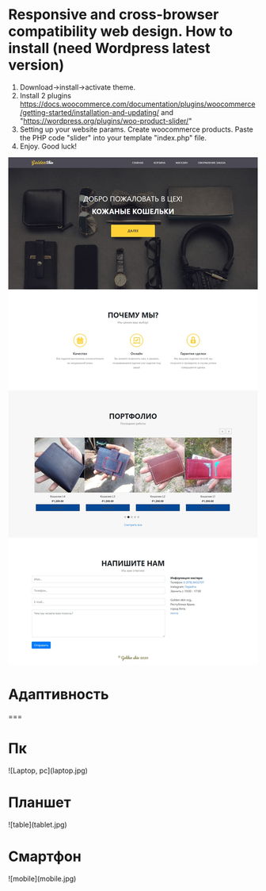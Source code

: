 Responsive and cross-browser compatibility web design. 
How to install (need Wordpress latest version)
===
1. Download->install->activate theme.
2. Install 2 plugins https://docs.woocommerce.com/documentation/plugins/woocommerce/getting-started/installation-and-updating/ and "https://wordpress.org/plugins/woo-product-slider/"
3. Setting up your website params. Create woocommerce products. Paste the PHP code "slider" into your template "index.php" file.
4. Enjoy.
Good luck!

![Тема](fullscreen.png)
<h1>Адаптивность</h1>
===
<h1>Пк</h1>
![Laptop, pc](laptop.jpg)
<h1>Планшет</h1>
![table](tablet.jpg)
<h1>Смартфон</h1>
![mobile](mobile.jpg)